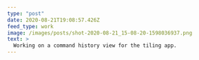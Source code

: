 ```yaml
---
type: "post"
date: 2020-08-21T19:08:57.426Z
feed_type: work
image: /images/posts/shot-2020-08-21_15-08-20-1598036937.png
text: >
  Working on a command history view for the tiling app.
---
```

